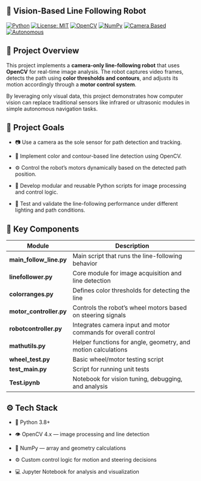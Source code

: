 ## 🤖 Vision-Based Line Following Robot

[![Python](https://img.shields.io/badge/Python-3.8%2B-blue)](https://www.python.org/)
[![License: MIT](https://img.shields.io/badge/License-MIT-yellow.svg)](./LICENSE)
[![OpenCV](https://img.shields.io/badge/OpenCV-4.8.1-red)](https://opencv.org/)
[![NumPy](https://img.shields.io/badge/NumPy-1.24%2B-lightgrey)](https://numpy.org/)
[![Camera Based](https://img.shields.io/badge/Sensor-Camera-blueviolet)]()
[![Autonomous](https://img.shields.io/badge/Mode-Autonomous-success)]()

## 🧭 Project Overview

This project implements a **camera-only line-following robot** that uses **OpenCV** for real-time image analysis.
The robot captures video frames, detects the path using **color thresholds and contours**, and adjusts its motion accordingly through a **motor control system**.

By leveraging only visual data, this project demonstrates how computer vision can replace traditional sensors like infrared or ultrasonic modules in simple autonomous navigation tasks.

## 🎯 Project Goals

- 📷 Use a camera as the sole sensor for path detection and tracking.

- 🧠 Implement color and contour-based line detection using OpenCV.

- ⚙️ Control the robot’s motors dynamically based on the detected path position.

- 🧩 Develop modular and reusable Python scripts for image processing and control logic.

- 🧪 Test and validate the line-following performance under different lighting and path conditions.

## 🧩 Key Components

| Module | Description |
|---------|----------------------|
| **main_follow_line.py** | Main script that runs the line-following behavior |
| **linefollower.py** | Core module for image acquisition and line detection |
| **colorranges.py** | Defines color thresholds for detecting the line |
| **motor_controller.py** | Controls the robot’s wheel motors based on steering signals |
| **robotcontroller.py** | Integrates camera input and motor commands for overall control |
| **mathutils.py** | Helper functions for angle, geometry, and motion calculations |
| **wheel_test.py** | Basic wheel/motor testing script |
| **test_main.py** | Script for running unit tests |
| **Test.ipynb** | Notebook for vision tuning, debugging, and analysis |

## ⚙️ Tech Stack

- 🐍 Python 3.8+

- 👁️ OpenCV 4.x — image processing and line detection

- 🔢 NumPy — array and geometry calculations

- ⚙️ Custom control logic for motion and steering decisions

- 💻 Jupyter Notebook for analysis and visualization
